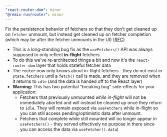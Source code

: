 ```yaml
---
"react-router-dom": minor
"@remix-run/router": minor
---
```


Fix the persistence behavior of fetchers so that they don't get cleaned up on `fetcher` unmount, but instead get cleaned up on fetcher completion (which may be after the fetcher unmounts in the UI) ([RFC](https://github.com/remix-run/remix/discussions/7698))

- This is a long-standing bug fix as the `useFetchers()` API was always supposed to only reflect **in-flight** fetchers.
- To do this we've re-architected things a bit and now it's the `react-router-dom` layer that holds stateful fetcher data
- The `router` now only knows about in-flight fetchers - they do not exist in `state.fetchers` until a `fetch()` call is made, and they are removed when it returns to `idle` (and the data is handed off to the React layer)
- **Warning:** This has two potential "breaking bug" side-effects for your application:
  - Fetchers that previously unmounted _while in-flight_ will not be immediately aborted and will instead be cleaned up once they return to `idle`. They will remain exposed via `useFetchers` while in-flight so you can still access pending/optimistic data after unmount.
  - Fetchers that complete while still mounted will no longer appear in `useFetchers()` - they served effectively no purpose in there since you can access the data via `useFetcher().data`)
